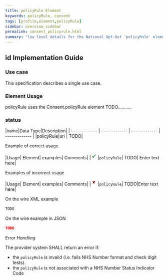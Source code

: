 ```yaml
---
title: policyRule Element
keywords: policyRule, consent
tags: [profile,element,policyRule]
sidebar: overview_sidebar
permalink: consent_policyrule.html
summary: "low level details for the National Opt-Out 'policyRule' element"
---
```


## id Implementation Guide ##

### Use case ###

This specification describes a single use case.

### Element Usage ###

policyRule uses the Consent.policyRule element TODO...........

### status ###

|name|Data Type|Description|
| ------------- | ------------- | ------------- | ------------- |
|policyRule|uri  | TODO|


Example of correct usage

|Usage| Element| examples| Comments|
|![Tick](images/tick.png)|`policyRule`| TODO| Enter text here|

Examples of incorrect usage

|Usage| Element| examples| Comments|
|![Cross](images/cross.png)|`policyRule`| TODO|Enter text here|


On the wire XML example

```xml
TODO
```

On the wire example in JSON

```json
TODO
```

*Error Handling*

The provider system SHALL return an error if:

- the `policyRule` is invalid (i.e. fails NHS Number format and check digit tests).
- the `policyRule` is not associated with a NHS Number Status Indicator Code




